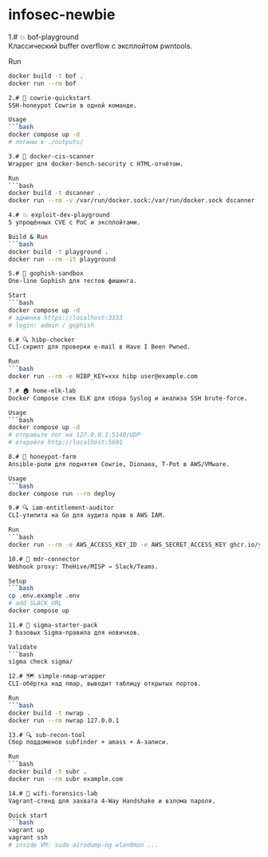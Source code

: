 # infosec-newbie
1.# 💥 bof-playground  
Классический buffer overflow с эксплойтом pwntools.

Run
```bash
docker build -t bof .
docker run --rm bof

2.# 🐄 cowrie-quickstart  
SSH-honeypot Cowrie в одной команде.

Usage
```bash
docker compose up -d
# логины в ./outputs/

3.# 🐳 docker-cis-scanner  
Wrapper для docker-bench-security c HTML-отчётом.

Run
```bash
docker build -t dscanner .
docker run --rm -v /var/run/docker.sock:/var/run/docker.sock dscanner

4.# 💥 exploit-dev-playground  
5 упрощённых CVE с PoC и эксплойтами.

Build & Run
```bash
docker build -t playground .
docker run --rm -it playground

5.# 🎣 gophish-sandbox  
One-line Gophish для тестов фишинга.

Start
```bash
docker compose up -d
# админка https://localhost:3333
# login: admin / gophish

6.# 🔍 hibp-checker  
CLI-скрипт для проверки e-mail в Have I Been Pwned.

Run
```bash
docker run --rm -e HIBP_KEY=xxx hibp user@example.com

7.# 🏠 home-elk-lab  
Docker Compose стек ELK для сбора Syslog и анализа SSH brute-force.

Usage
```bash
docker compose up -d
# отправьте лог на 127.0.0.1:5140/UDP
# откройте http://localhost:5601

8.# 🐄 honeypot-farm  
Ansible-роли для поднятия Cowrie, Dionaea, T-Pot в AWS/VMware.

Usage
```bash
docker compose run --rm deploy

9.# 🔍 iam-entitlement-auditor  
CLI-утилита на Go для аудита прав в AWS IAM.

Run
```bash
docker run --rm -e AWS_ACCESS_KEY_ID -e AWS_SECRET_ACCESS_KEY ghcr.io/you/auditor

10.# 📡 mdr-connector  
Webhook proxy: TheHive/MISP → Slack/Teams.

Setup
```bash
cp .env.example .env
# add SLACK_URL
docker compose up

11.# 🧾 sigma-starter-pack  
3 базовых Sigma-правила для новичков.

Validate
```bash
sigma check sigma/

12.# 🗺️ simple-nmap-wrapper  
CLI-обёртка над nmap, выводит таблицу открытых портов.

Run
```bash
docker build -t nwrap .
docker run --rm nwrap 127.0.0.1

13.# 🔍 sub-recon-tool  
Сбор поддоменов subfinder + amass + A-записи.

Run
```bash
docker build -t subr .
docker run --rm subr example.com

14.# 📡 wifi-forensics-lab  
Vagrant-стенд для захвата 4-Way Handshake и взлома пароля.

Quick start
```bash
vagrant up
vagrant ssh
# inside VM: sudo airodump-ng wlan0mon ...
